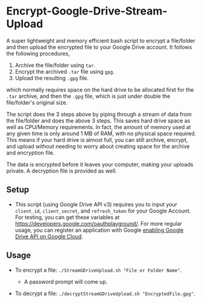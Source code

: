 # Encrypt-Google-Drive-Stream-Upload

A super lightweight and memory efficient bash script to encrypt a file/folder and then upload the encrypted file to your Google Drive account. It follows the following procedures,

1) Archive the file/folder using `tar`.
2) Encrypt the archived `.tar` file using `gpg`.
3) Upload the resulting `.gpg` file.

which normally requires space on the hard drive to be allocated first for the `.tar` archive, and then the `.gpg` file, which is just under double the file/folder's original size.

The script does the 3 steps above by piping through a stream of data from the file/folder and does the above 3 steps. This saves hard drive space as well as CPU/Memory requirements. In fact, the amount of memory used at any given time is only around 1 MB of RAM, with no physical space required. This means if your hard drive is almost full, you can still archive, encrypt, and upload without needing to worry about creating space for the archive and encryption file.

The data is encrypted before it leaves your computer, making your uploads private. A decryption file is provided as well.

## Setup
- This script (using Google Drive API v3) requires you to input your `client_id`, `client_secret`, and `refresh_token` for your Google Account. For testing, you can get these variables at https://developers.google.com/oauthplayground/. For more regular usage, you can register an application with Google [enabling Google Drive API on Google Cloud](https://developers.google.com/drive/api/v3/enable-drive-api).

## Usage

- To encrypt a file: `./StreamGDriveUpload.sh "File or Folder Name"`.
  - A password prompt will come up.

- To decrypt a file: `./decryptStreamGDriveUpload.sh "EncryptedFile.gpg"`.
